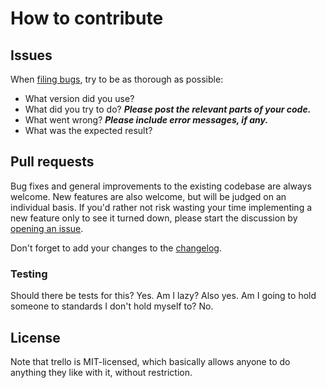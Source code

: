# How to contribute


## Issues

When [filing bugs](https://github.com/cjrasmussen/trello/issues/new),
try to be as thorough as possible:
* What version did you use?
* What did you try to do? ***Please post the relevant parts of your code.***
* What went wrong? ***Please include error messages, if any.***
* What was the expected result?


## Pull requests

Bug fixes and general improvements to the existing codebase are always welcome.
New features are also welcome, but will be judged on an individual basis. If
you'd rather not risk wasting your time implementing a new feature only to see
it turned down, please start the discussion by
[opening an issue](https://github.com/cjrasmussen/trello/issues/new).

Don't forget to add your changes to the [changelog](CHANGELOG.md).


### Testing

Should there be tests for this?  Yes.  Am I lazy?  Also yes.  Am I going to hold 
someone to standards I don't hold myself to?  No.


## License

Note that trello is MIT-licensed, which basically allows anyone to do
anything they like with it, without restriction.